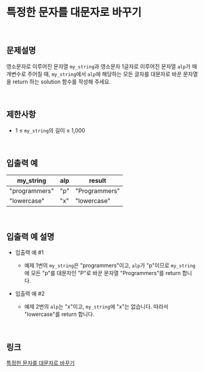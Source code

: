 # 특정한 문자를 대문자로 바꾸기

<br>

## 문제설명
영소문자로 이루어진 문자열 `my_string`과 영소문자 1글자로 이루어진 문자열 `alp`가 매개변수로 주어질 때, `my_string`에서 `alp`에 해당하는 모든 글자를 대문자로 바꾼 문자열을 return 하는 solution 함수를 작성해 주세요.

<br>

## 제한사항
- 1 ≤ `my_string`의 길이 ≤ 1,000

<br>

## 입출력 예
| my_string | alp | result |
|---|---|---|
| "programmers" | "p" | "Programmers" |
| "lowercase" | "x" | "lowercase" |

<br>

## 입출력 예 설명
- 입출력 예 #1
    - 예제 1번의 `my_string`은 "programmers"이고, `alp`가 "p"이므로 `my_string`에 모든 "p"를 대문자인 "P"로 바꾼 문자열 "Programmers"를 return 합니다.

- 입출력 예 #2
    - 예제 2번의 `alp`는 "x"이고, `my_string`에 "x"는 없습니다. 따라서 "lowercase"를 return 합니다.

<br>

## 링크
[특정한 문자를 대문자로 바꾸기](https://school.programmers.co.kr/learn/courses/30/lessons/181873)
